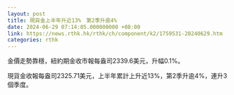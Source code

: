 ```yaml
---
layout: post
title: 現貨金上半年升近13%　第2季升逾4%
date: 2024-06-29 07:14:05.000000000 +08:00
link: https://news.rthk.hk/rthk/ch/component/k2/1759531-20240629.htm
categories: rthk
---
```


金價走勢靠穩，紐約期金收市報每盎司2339.6美元，升幅0.1%。

現貨金收報每盎司2325.71美元，上半年累計上升近13%，第2季升逾4%，連升3個季度。
